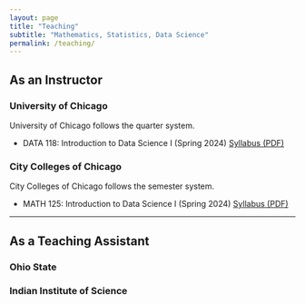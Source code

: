```yaml
---
layout: page
title: "Teaching"
subtitle: "Mathematics, Statistics, Data Science"
permalink: /teaching/
---
```


## As an Instructor
### University of Chicago 
University of Chicago follows the quarter system. 

- DATA 118: Introduction to Data Science I (Spring 2024) <a href="/assets/files/Syllabus_Sehgal_Data_118.pdf" target="_blank">Syllabus (PDF)</a>

### City Colleges of Chicago 
City Colleges of Chicago follows the semester system.  
 
- MATH 125: Introduction to Data Science I (Spring 2024) <a href="/assets/files/Syllabus_Sehgal_Math_125.pdf" target="_blank">Syllabus (PDF)</a>

---
## As a Teaching Assistant
### Ohio State



### Indian Institute of Science
